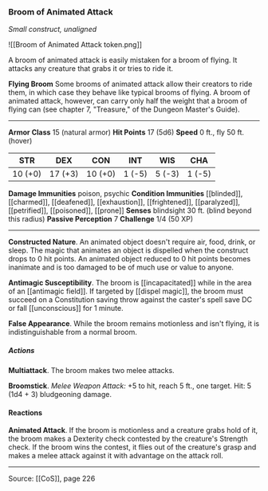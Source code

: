 ### Broom of Animated Attack
_Small construct, unaligned_

![[Broom of Animated Attack token.png]]

A broom of animated attack is easily mistaken for a broom of flying. It attacks any creature that grabs it or tries to ride it.

**Flying Broom** Some brooms of animated attack allow their creators to ride them, in which case they behave like typical brooms of flying. A broom of animated attack, however, can carry only half the weight that a broom of flying can (see chapter 7, "Treasure," of the Dungeon Master's Guide).






---

**Armor Class** 15 (natural armor)
**Hit Points** 17 (5d6)
**Speed** 0 ft., fly 50 ft. (hover)

| STR     | DEX     | CON     | INT     | WIS     | CHA     |
|---------|---------|---------|---------|---------|---------|
| 10 (+0) | 17 (+3) | 10 (+0) | 1 (-5) | 5 (-3) | 1 (-5) |

**Damage Immunities** poison, psychic
**Condition Immunities** [[blinded]], [[charmed]], [[deafened]], [[exhaustion]], [[frightened]], [[paralyzed]], [[petrified]], [[poisoned]], [[prone]]
**Senses** blindsight 30 ft. (blind beyond this radius)
**Passive Perception** 7
**Challenge** 1/4 (50 XP)

---

**Constructed Nature**. An animated object doesn't require air, food, drink, or sleep. The magic that animates an object is dispelled when the construct drops to 0 hit points. An animated object reduced to 0 hit points becomes inanimate and is too damaged to be of much use or value to anyone.

**Antimagic Susceptibility**. The broom is [[incapacitated]] while in the area of an [[antimagic field]]. If targeted by [[dispel magic]], the broom must succeed on a Constitution saving throw against the caster's spell save DC or fall [[unconscious]] for 1 minute.

**False Appearance**. While the broom remains motionless and isn't flying, it is indistinguishable from a normal broom.

##### Actions
**Multiattack**. The broom makes two melee attacks.

**Broomstick**. _Melee Weapon Attack:_ +5 to hit, reach 5 ft., one target. Hit: 5 (1d4 + 3) bludgeoning damage.

#### Reactions
**Animated Attack**. If the broom is motionless and a creature grabs hold of it, the broom makes a Dexterity check contested by the creature's Strength check. If the broom wins the contest, it flies out of the creature's grasp and makes a melee attack against it with advantage on the attack roll.


---

Source: [[CoS]], page 226